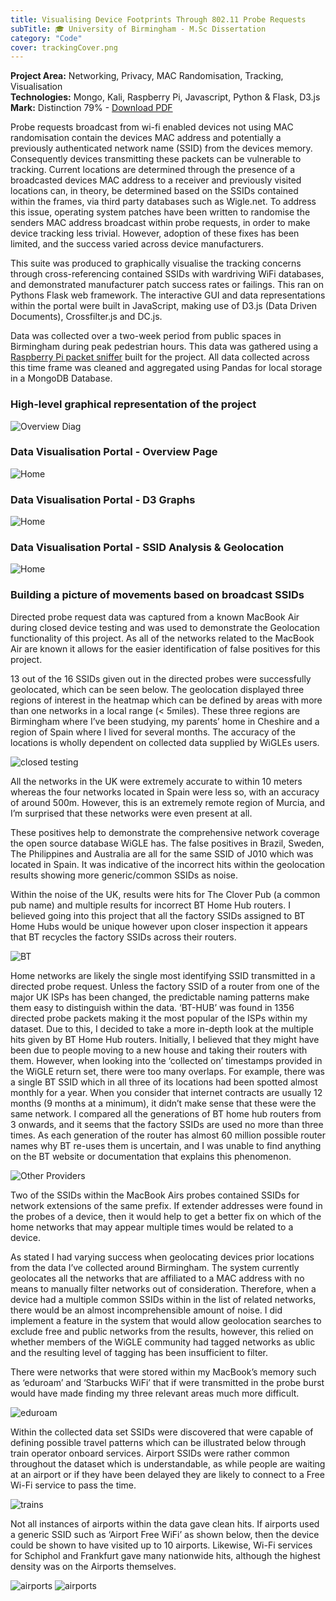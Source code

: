 ```yaml
---
title: Visualising Device Footprints Through 802.11 Probe Requests
subTitle: 🎓 University of Birmingham - M.Sc Dissertation 
category: "Code"
cover: trackingCover.png 
---
```

  


<strong>Project Area:</strong> Networking, Privacy, MAC Randomisation, Tracking, Visualisation <br>
<strong>Technologies:</strong> Mongo, Kali, Raspberry Pi, Javascript, Python & Flask, D3.js<br>
<strong>Mark:</strong> Distinction 79% - [Download PDF](https://www.attackingpixels.com/1/Robinson-1854199.pdf)

Probe requests broadcast from wi-fi enabled devices not using MAC randomisation contain the devices MAC address and potentially a previously authenticated network name (SSID) from the devices memory. Consequently devices transmitting these packets can be vulnerable to tracking. Current locations are determined through the presence of a broadcasted devices MAC address to a receiver and previously visited locations can, in theory, be determined based on the SSIDs contained within the frames, via third party databases such as Wigle.net. To address this issue, operating system patches have been written to randomise the senders MAC address broadcast within probe requests, in order to make device tracking less trivial. However, adoption of these fixes has been limited, and the success varied across device manufacturers.

This suite was produced to graphically visualise the tracking concerns through cross-referencing contained SSIDs with wardriving WiFi databases, and demonstrated manufacturer patch success rates or failings. This ran on Pythons Flask web framework. The interactive GUI and data representations within the portal were built in JavaScript, making use of D3.js (Data Driven Documents), Crossfilter.js and DC.js.

Data was collected over a two-week period from public spaces in Birmingham during peak pedestrian hours. This data was gathered using a [Raspberry Pi packet sniffer](https://attackingpixels.com/Raspberry-Pi-Packet-Sniffing/) built for the project. All data collected across this time frame was cleaned and aggregated using Pandas for local storage in a MongoDB Database.

<h3>High-level graphical representation of the project</h3>

![Overview Diag](./overview.png)

<h3>Data Visualisation Portal - Overview Page</h3>

![Home](./Home.png)

<h3>Data Visualisation Portal - D3 Graphs</h3>

![Home](./graphs.png)

<h3>Data Visualisation Portal - SSID Analysis & Geolocation</h3>

![Home](./SSID.png)

<h3>Building a picture of movements based on broadcast SSIDs</h3>

Directed probe request data was captured from a known MacBook Air during closed device testing and was used to demonstrate the Geolocation functionality of this project. As all of the networks related to the MacBook Air are known it allows for the easier identification of false positives for this project.

13 out of the 16 SSIDs given out in the directed probes were successfully geolocated, which can be seen below. The geolocation displayed three regions of interest in the heatmap which can be defined by areas with more than one networks in a local range (< 5miles). These three regions are Birmingham where I’ve been studying, my parents’ home in Cheshire and a region of Spain where I lived for several months. The accuracy of the locations is wholly dependent on collected data supplied by WiGLEs users. 

![closed testing](./closedTesting.png)

All the networks in the UK were extremely accurate to within 10 meters whereas the four networks located in Spain were less so, with an accuracy of around 500m. However, this is an extremely remote region of Murcia, and I’m surprised that these networks were even present at all. 

These positives help to demonstrate the comprehensive network coverage the open source database WiGLE has. The false positives in Brazil, Sweden, The Philippines and Australia are all for the same SSID of J010 which was located in Spain. It was indicative of the incorrect hits within the geolocation results showing more generic/common SSIDs as noise.

Within the noise of the UK, results were hits for The Clover Pub (a common pub name) and multiple results for incorrect BT Home Hub routers. I believed going into this project that all the factory SSIDs assigned to BT Home Hubs would be unique however upon closer inspection it appears that BT recycles the factory SSIDs across their routers.

![BT](./BT.jpg)

Home networks are likely the single most identifying SSID transmitted in a directed probe request. Unless the factory SSID of a router from one of the major UK ISPs has been changed, the predictable naming patterns make them easy to distinguish within the data. ‘BT-HUB’ was found in 1356 directed probe packets making it the most popular of the ISPs within my dataset. Due to this, I decided to take a more in-depth look at the multiple hits given by BT Home Hub routers. Initially, I believed that they might have been due to people moving to a new house and taking their routers with them.
However, when looking into the ‘collected on’ timestamps provided in the WiGLE return set, there were too many overlaps. For example, there was a single BT SSID which in all three of its locations had been spotted almost monthly for a year. When you consider that internet contracts are usually 12 months (9 months at a minimum), it didn’t make sense that these were the same network. I compared all the generations of BT home
hub routers from 3 onwards, and it seems that the factory SSIDs are used no more than three times. As each generation of the router has almost 60 million possible router names why BT re-uses them is uncertain, and I was unable to find anything on the BT website or documentation that explains this phenomenon.

![Other Providers](./OtherProviders.png)

Two of the SSIDs within the MacBook Airs probes contained SSIDs for network extensions of the same prefix. If extender addresses were found in the probes of a device, then it would help to get a better fix on which of the home networks that may appear multiple times would be related to a device. 

As stated I had varying success when geolocating devices prior locations from the data I’ve collected around Birmingham. The system currently geolocates all the networks that are affiliated to a MAC address with no means to manually filter networks out of consideration. Therefore, when a device had a multiple common SSIDs within in the list of related networks, there would be an almost incomprehensible amount of noise. I did
implement a feature in the system that would allow geolocation searches to exclude free and public networks from the results, however, this relied on whether members of the WiGLE community had tagged networks as ublic and the resulting level of tagging has been insufficient to filter. 

There were networks that were stored within my MacBook’s memory such as ‘eduroam’ and ‘Starbucks WiFi’ that if were transmitted in the probe burst would have made finding my three relevant areas much more difficult.

![eduroam](./eduroam.jpg)

Within the collected data set SSIDs were discovered that were capable of defining possible travel patterns which can be illustrated below through train operator onboard services. Airport SSIDs were rather common throughout the dataset which is
understandable, as while people are waiting at an airport or if they have been delayed they are likely to connect to a Free Wi-Fi service to pass the time. 

![trains](./trains.jpg)

Not all instances of airports within the data gave clean hits. If airports used a generic SSID such as ‘Airport Free WiFi’ as shown below, then the device could be shown to have visited up to 10 airports. Likewise, Wi-Fi services for Schiphol and Frankfurt gave many nationwide hits, although the highest density was on the Airports themselves.

![airports](./airports.png)
![airports](./airports.jpg)

